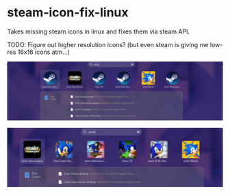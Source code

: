 # steam-icon-fix-linux

Takes missing steam icons in linux and fixes them via steam API.

TODO: Figure out higher resolution icons? (but even steam is giving me low-res 16x16 icons atm...)

![](.img/Screenshot%20from%202022-06-25%2016-50-55.png)

![](.img/Screenshot%20from%202022-06-25%2016-51-38.png)